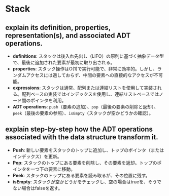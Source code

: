 # Stack

## explain its definition, properties, representation(s), and associated ADT operations.
- **definitions**: スタックは後入れ先出し（LIFO）の原則に基づく抽象データ型で、最後に追加された要素が最初に取り出される。
- **properties**: スタック操作はO(1)で実行可能で、非常に効率的。しかし、ランダムアクセスには適しておらず、中間の要素への直接的なアクセスが不可能。
- **expressions**: スタックは通常、配列または連結リストを使用して実装される。配列ベースの実装ではインデックスを使用し、連結リストベースではノード間のポインタを利用。
- **ADT operations**: `push`（要素の追加）、`pop`（最後の要素の削除と返却）、`peek`（最後の要素の参照）、`isEmpty`（スタックが空かどうかの確認）。

## explain step-by-step how the ADT operations associated with the data structure transform it.
- **Push**: 新しい要素をスタックのトップに追加し、トップのポインタ（またはインデックス）を更新。
- **Pop**: スタックのトップにある要素を削除し、その要素を返却。トップのポインタを一つ下の要素に移動。
- **Peek**: スタックのトップにある要素を読み取るが、その位置に残す。
- **isEmpty**: スタックが空かどうかをチェックし、空の場合はtrueを、そうでない場合はfalseを返す。
